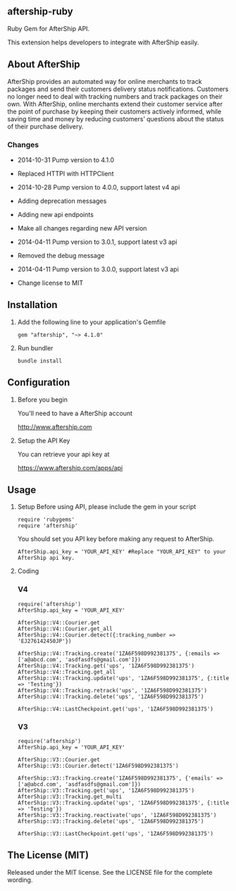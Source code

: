## aftership-ruby

Ruby Gem for AfterShip API.

This extension helps developers to integrate with AfterShip easily.

## About AfterShip

AfterShip provides an automated way for online merchants to track packages and send their customers delivery status notifications. Customers no longer need to deal with tracking numbers and track packages on their own. With AfterShip, online merchants extend their customer service after the point of purchase by keeping their customers actively informed, while saving time and money by reducing customers’ questions about the status of their purchase delivery.

### Changes

* 2014-10-31 Pump version to 4.1.0
* Replaced HTTPI with HTTPClient

* 2014-10-28 Pump version to 4.0.0, support latest v4 api
* Adding deprecation messages
* Adding new api endpoints
* Make all changes regarding new API version

* 2014-04-11 Pump version to 3.0.1, support latest v3 api
* Removed the debug message

* 2014-04-11 Pump version to 3.0.0, support latest v3 api
* Change license to MIT


## Installation

1. Add the following line to your application's Gemfile

    ```
    gem "aftership", "~> 4.1.0"
    ```

2. Run bundler

    ```
    bundle install
    ```

## Configuration

1. Before you begin

    You'll need to have a AfterShip account

    http://www.aftership.com


2. Setup the API Key

    You can retrieve your api key at

    https://www.aftership.com/apps/api

## Usage

1. Setup
    Before using API, please include the gem in your script

	```
	require 'rubygems'
	require 'aftership'
	```

    You should set you API key before making any request to AfterShip.

	```
	AfterShip.api_key = 'YOUR_API_KEY' #Replace "YOUR_API_KEY" to your AfterShip api key.
	```


2. Coding


	### V4
	```
 	require('aftership')
    AfterShip.api_key = 'YOUR_API_KEY'

    AfterShip::V4::Courier.get
    AfterShip::V4::Courier.get_all
    AfterShip::V4::Courier.detect({:tracking_number => 'EJ276142450JP'})

    AfterShip::V4::Tracking.create('1ZA6F598D992381375', {:emails => ['a@abcd.com', 'asdfasdfs@gmail.com']})
    AfterShip::V4::Tracking.get('ups', '1ZA6F598D992381375')
    AfterShip::V4::Tracking.get_all
    AfterShip::V4::Tracking.update('ups', '1ZA6F598D992381375', {:title => 'Testing'})
    AfterShip::V4::Tracking.retrack('ups', '1ZA6F598D992381375')
    AfterShip::V4::Tracking.delete('ups', '1ZA6F598D992381375')

    AfterShip::V4::LastCheckpoint.get('ups', '1ZA6F598D992381375')
	```

	### V3

    ```
    require('aftership')
    AfterShip.api_key = 'YOUR_API_KEY'

    AfterShip::V3::Courier.get
    AfterShip::V3::Courier.detect('1ZA6F598D992381375')

    AfterShip::V3::Tracking.create('1ZA6F598D992381375', {'emails' => ['a@abcd.com', 'asdfasdfs@gmail.com']})
    AfterShip::V3::Tracking.get('ups', '1ZA6F598D992381375')
    AfterShip::V3::Tracking.get_multi
    AfterShip::V3::Tracking.update('ups', '1ZA6F598D992381375', {:title => 'Testing'})
    AfterShip::V3::Tracking.reactivate('ups', '1ZA6F598D992381375')
    AfterShip::V3::Tracking.delete('ups', '1ZA6F598D992381375')

    AfterShip::V3::LastCheckpoint.get('ups', '1ZA6F598D992381375')

    ```

## The License (MIT)

Released under the MIT license. See the LICENSE file for the complete wording.
